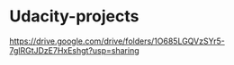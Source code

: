 # Udacity-projects
https://drive.google.com/drive/folders/1O685LGQVzSYr5-7glRGtJDzE7HxEshgt?usp=sharing
